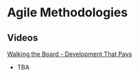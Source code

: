 # Agile Methodologies

## Videos

[Walking the Board - Development That Pays](https://www.youtube.com/watch?v=316qdj10j9M&ab_channel=DevelopmentThatPays)

-   TBA
